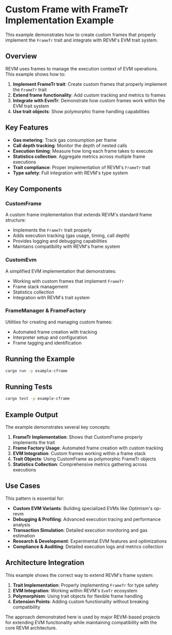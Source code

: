 # Custom Frame with FrameTr Implementation Example

This example demonstrates how to create custom frames that properly implement the `FrameTr` trait and integrate with REVM's EVM trait system.

## Overview

REVM uses frames to manage the execution context of EVM operations. This example shows how to:

1. **Implement FrameTr trait**: Create custom frames that properly implement the `FrameTr` trait
2. **Extend frame functionality**: Add custom tracking and metrics to frames
3. **Integrate with EvmTr**: Demonstrate how custom frames work within the EVM trait system
4. **Use trait objects**: Show polymorphic frame handling capabilities

## Key Features

- **Gas metering**: Track gas consumption per frame
- **Call depth tracking**: Monitor the depth of nested calls
- **Execution timing**: Measure how long each frame takes to execute
- **Statistics collection**: Aggregate metrics across multiple frame executions
- **Trait compliance**: Proper implementation of REVM's `FrameTr` trait
- **Type safety**: Full integration with REVM's type system

## Key Components

### CustomFrame

A custom frame implementation that extends REVM's standard frame structure:
- Implements the `FrameTr` trait properly
- Adds execution tracking (gas usage, timing, call depth)
- Provides logging and debugging capabilities
- Maintains compatibility with REVM's frame system

### CustomEvm

A simplified EVM implementation that demonstrates:
- Working with custom frames that implement `FrameTr`
- Frame stack management
- Statistics collection
- Integration with REVM's trait system

### FrameManager & FrameFactory

Utilities for creating and managing custom frames:
- Automated frame creation with tracking
- Interpreter setup and configuration
- Frame tagging and identification

## Running the Example

```bash
cargo run -p example-cframe
```

## Running Tests

```bash
cargo test -p example-cframe
```

## Example Output

The example demonstrates several key concepts:

1. **FrameTr Implementation**: Shows that CustomFrame properly implements the trait
2. **Frame Factory Usage**: Automated frame creation with custom tracking
3. **EVM Integration**: Custom frames working within a frame stack
4. **Trait Objects**: Using CustomFrame as polymorphic FrameTr objects
5. **Statistics Collection**: Comprehensive metrics gathering across executions

## Use Cases

This pattern is essential for:

- **Custom EVM Variants**: Building specialized EVMs like Optimism's op-revm
- **Debugging & Profiling**: Advanced execution tracing and performance analysis
- **Transaction Simulation**: Detailed execution monitoring and gas estimation
- **Research & Development**: Experimental EVM features and optimizations
- **Compliance & Auditing**: Detailed execution logs and metrics collection

## Architecture Integration

This example shows the correct way to extend REVM's frame system:

1. **Trait Implementation**: Properly implementing `FrameTr` for type safety
2. **EVM Integration**: Working within REVM's `EvmTr` ecosystem
3. **Polymorphism**: Using trait objects for flexible frame handling
4. **Extension Points**: Adding custom functionality without breaking compatibility

The approach demonstrated here is used by major REVM-based projects for extending EVM functionality while maintaining compatibility with the core REVM architecture.